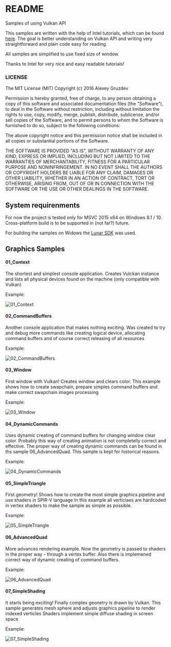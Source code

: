 # README

Samples of using Vulkan API

This samples are written with the help of Intel tutorials, which can be found [here](https://software.intel.com/en-us/articles/api-without-secrets-introduction-to-vulkan-preface). 
The goal is better understanding on Vulkan API and writing very straightforward and plain code easy for reading.

All samples are simplified to use fixed size of window.

Thanks to Intel for very nice and easy readable tutorials!

### LICENSE

The MIT License (MIT)
Copyright (c) 2016 Alexey Gruzdev

Permission is hereby granted, free of charge, to any person obtaining a copy of this software and associated documentation files (the "Software"), to deal in the Software without restriction, including without limitation the rights to use, copy, modify, merge, publish, distribute, sublicense, and/or sell copies of the Software, and to permit persons to whom the Software is furnished to do so, subject to the following conditions:

The above copyright notice and this permission notice shall be included in all copies or substantial portions of the Software.

THE SOFTWARE IS PROVIDED "AS IS", WITHOUT WARRANTY OF ANY KIND, EXPRESS OR IMPLIED, INCLUDING BUT NOT LIMITED TO THE WARRANTIES OF MERCHANTABILITY, FITNESS FOR A PARTICULAR PURPOSE AND NONINFRINGEMENT. IN NO EVENT SHALL THE AUTHORS OR COPYRIGHT HOLDERS BE LIABLE FOR ANY CLAIM, DAMAGES OR OTHER LIABILITY, WHETHER IN AN ACTION OF CONTRACT, TORT OR OTHERWISE, ARISING FROM, OUT OF OR IN CONNECTION WITH THE SOFTWARE OR THE USE OR OTHER DEALINGS IN THE SOFTWARE.

## System requirenments

For now the project is tested only for MSVC 2015 x64 on Windows 8.1 / 10.
Cross-platform build is to be supported in (not far?) future.

For building the samples on Widows the [Lunar SDK](https://vulkan.lunarg.com/) was used.

## Graphics Samples

#### 01_Context

The shortest and simplest console application. Creates Vulckan instance and lists all physical devices found on the machine (only compatible with Vulkan)

Example:

![01_Context](./images/01.png)

#### 02_CommandBuffers

Another console application that makes nothing exciting. Was created to try and debug more commands like creating logical device, 
allocating command buffers and of course correct releasing of all resources

Example:

![02_CommandBuffers](./images/02.png)

#### 03_Window

First window with Vulkan! Creates window and clears color. 
This example shows how to create swapchain, prepare simples command buffers and make correct swapchain images processing

Example:

![03_Window](./images/03.png)

#### 04_DynamicCommands

Uses dynamic creating of command buffers for changing window clear color.
Probably this way of creating animation is not completelly correct and effective. 
The proper way of creating dynamic commands can be found in ths sample 06_AdvancedQuad.
This sample is kept for historical reasons.

Example:

![04_DynamicCommands](./images/04.png)

#### 05_SimpleTriangle

First geometry! Shows how to create the most simple graphics pipeline and use shaders in SPIR-V language 
In this example all verticlaes are hardcoded in vertex shaders to make the sample as simple as possible.

Example:

![05_SimpleTriangle](./images/05.png)

#### 06_AdvancedQuad

More advances rendering example. Now the geometry is passed to shaders in the proper way - through a vertex buffer.
Also there is implemened correct way of dynamic creating of command buffers.

Example:

![06_AdvancedQuad](./images/06.png)

#### 07_SimpleShading

It starts being exciting! Finally complex geonetry is drawn by Vulkan.
This sample generates mesh sphere and adjusts graphics pipeline to render indexed verticles
Shaders implement simple diffuse shading in screen space

Example:

![07_SimpleShading](./images/07.png)
